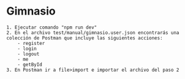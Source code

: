 # Gimnasio

    1. Ejecutar comando "npm run dev"
    2. En el archivo test/manual/gimnasio.user.json encontrarás una colección de Postman que incluye las siguientes acciones: 
        - register
        - login
        - logout
        - me
        - getById
    3. En Postman ir a file>import e importar el archivo del paso 2
